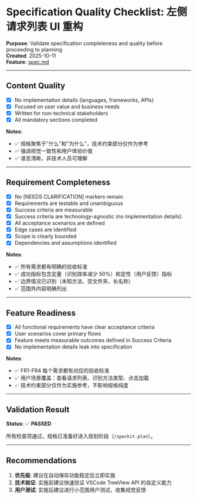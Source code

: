 # Specification Quality Checklist: 左侧请求列表 UI 重构

**Purpose**: Validate specification completeness and quality before proceeding to planning  
**Created**: 2025-10-11  
**Feature**: [spec.md](../spec.md)

---

## Content Quality

- [X] No implementation details (languages, frameworks, APIs)
- [X] Focused on user value and business needs
- [X] Written for non-technical stakeholders
- [X] All mandatory sections completed

**Notes**: 
- ✅ 规格聚焦于"什么"和"为什么"，技术约束部分仅作为参考
- ✅ 强调视觉一致性和用户体验价值
- ✅ 语言清晰，非技术人员可理解

---

## Requirement Completeness

- [X] No [NEEDS CLARIFICATION] markers remain
- [X] Requirements are testable and unambiguous
- [X] Success criteria are measurable
- [X] Success criteria are technology-agnostic (no implementation details)
- [X] All acceptance scenarios are defined
- [X] Edge cases are identified
- [X] Scope is clearly bounded
- [X] Dependencies and assumptions identified

**Notes**:
- ✅ 所有需求都有明确的验收标准
- ✅ 成功指标包含定量（识别效率减少 50%）和定性（用户反馈）指标
- ✅ 边界情况已识别（未知方法、空文件夹、长名称）
- ✅ 范围外内容明确列出

---

## Feature Readiness

- [X] All functional requirements have clear acceptance criteria
- [X] User scenarios cover primary flows
- [X] Feature meets measurable outcomes defined in Success Criteria
- [X] No implementation details leak into specification

**Notes**:
- ✅ FR1-FR4 每个需求都有对应的验收标准
- ✅ 用户场景覆盖：查看请求列表、识别方法类型、点击加载
- ✅ 技术约束部分仅作为实施参考，不影响规格纯度

---

## Validation Result

**Status**: ✅ **PASSED**

所有检查项通过，规格已准备好进入规划阶段（`/speckit.plan`）。

---

## Recommendations

1. **优先级**: 建议在自动保存功能稳定后立即实施
2. **技术验证**: 实施前建议快速验证 VSCode TreeView API 的自定义能力
3. **用户测试**: 实施后建议进行小范围用户测试，收集视觉反馈

